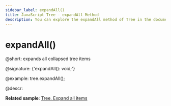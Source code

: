 ```yaml
---
sidebar_label: expandAll()
title: JavaScript Tree - expandAll Method 
description: You can explore the expandAll method of Tree in the documentation of the DHTMLX JavaScript UI library. Browse developer guides and API reference, try out code examples and live demos, and download a free 30-day evaluation version of DHTMLX Suite 7.
---
```


# expandAll()

@short: expands all collapsed tree items

@signature: {'expandAll(): void;'}

@example:
tree.expandAll();

@descr:

**Related sample**: [Tree. Expand all items](https://snippet.dhtmlx.com/c0nqyz60)

[comment]: # (@related: tree/work_with_tree.md#expandingcollapsing-items)

[comment]: # (@relatedapi: tree/api/tree_collapseall_method.md)
